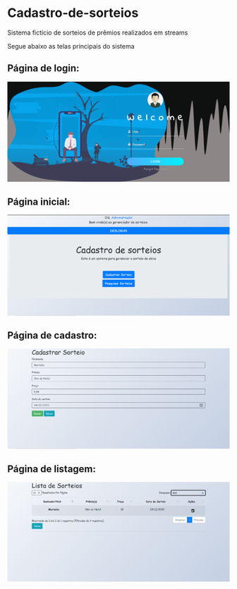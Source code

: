 # Cadastro-de-sorteios
Sistema fictício de sorteios de prêmios realizados em streams

Segue abaixo as telas principais do sistema

## Página de login:
![login](https://github.com/SilasRodrigues19/Cadastro-de-sorteios/blob/main/ptscreens/login.png?raw=true)

## Página inicial:
![home](https://github.com/SilasRodrigues19/Cadastro-de-sorteios/blob/main/ptscreens/home.png)

## Página de cadastro:
![home](https://github.com/SilasRodrigues19/Cadastro-de-sorteios/blob/main/ptscreens/cadastro.png)

## Página de listagem:
![listagem](https://github.com/SilasRodrigues19/Cadastro-de-sorteios/blob/main/ptscreens/listagem.png)




